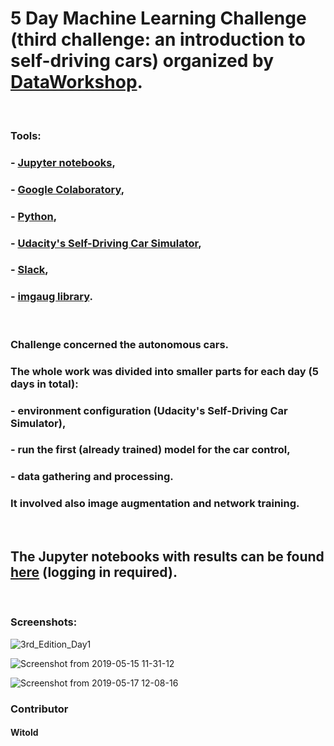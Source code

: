 # 5 Day Machine Learning Challenge (third challenge: an introduction to self-driving cars) organized by [DataWorkshop](http://www.dataworkshop.eu/challenge).

&nbsp; &nbsp;

### Tools:
### - [Jupyter notebooks](https://jupyter.org/),
### - [Google Colaboratory](https://colab.research.google.com),
### - [Python](https://www.python.org),
### - [Udacity's Self-Driving Car Simulator](https://github.com/udacity/self-driving-car-sim),
### - [Slack](slack.com),
### - [imgaug library](https://pypi.org/project/imgaug/).

&nbsp; &nbsp;

### Challenge concerned the autonomous cars. 
### The whole work was divided into smaller parts for each day (5 days in total): 
### - environment configuration (Udacity's Self-Driving Car Simulator), 
### - run the first (already trained) model for the car control, 
### - data gathering and processing. 
### It involved also image augmentation and network training.

&nbsp; &nbsp;

## The Jupyter notebooks with results can be found [here](http://159.65.61.9/projects/projects) (logging in required).

&nbsp; &nbsp;

### Screenshots:
![3rd_Edition_Day1](https://user-images.githubusercontent.com/5718654/63865132-5b51e980-c9b1-11e9-975d-7b9a32db8d30.png)

![Screenshot from 2019-05-15 11-31-12](https://user-images.githubusercontent.com/5718654/63865178-6dcc2300-c9b1-11e9-8eca-2c2737c129d6.png)

![Screenshot from 2019-05-17 12-08-16](https://user-images.githubusercontent.com/5718654/63865197-7290d700-c9b1-11e9-8434-d92468edf2da.png)

### Contributor
#### Witold
